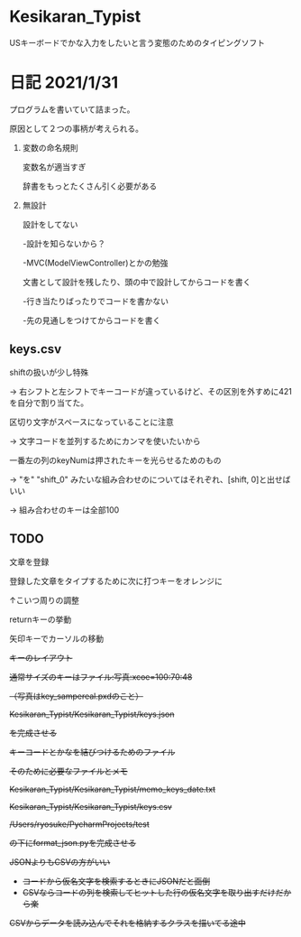 # Kesikaran_Typist

USキーボードでかな入力をしたいと言う変態のためのタイピングソフト



# 日記 2021/1/31

プログラムを書いていて詰まった。

原因として２つの事柄が考えられる。

1. 変数の命名規則

   変数名が適当すぎ

   辞書をもっとたくさん引く必要がある

2. 無設計

   設計をしてない

    -設計を知らないから？

    -MVC(ModelViewController)とかの勉強

   文書として設計を残したり、頭の中で設計してからコードを書く

    -行き当たりばったりでコードを書かない

    -先の見通しをつけてからコードを書く

   



## keys.csv

shiftの扱いが少し特殊

-> 右シフトと左シフトでキーコードが違っているけど、その区別を外すめに421を自分で割り当てた。

区切り文字がスペースになっていることに注意

-> 文字コードを並列するためにカンマを使いたいから

一番左の列のkeyNumは押されたキーを光らせるためのもの

-> "を" "shift_0" みたいな組み合わせのについてはそれぞれ、[shift, 0]と出せばいい

-> 組み合わせのキーは全部100





## TODO

文章を登録

登録した文章をタイプするために次に打つキーをオレンジに

↑こいつ周りの調整

returnキーの挙動

矢印キーでカーソルの移動





~~キーのレイアウト~~

~~通常サイズのキーはファイル:写真:xcoe=100:70:48~~

~~（写真はkey_sampereal.pxdのこと）~~



~~Kesikaran_Typist/Kesikaran_Typist/keys.json~~

~~を完成させる~~

~~キーコードとかなを結びつけるためのファイル~~

~~そのために必要なファイルとメモ~~

~~Kesikaran_Typist/Kesikaran_Typist/memo_keys_date.txt~~

~~Kesikaran_Typist/Kesikaran_Typist/keys.csv~~



~~/Users/ryosuke/PycharmProjects/test~~

~~の下にformat_json.pyを完成させる~~



~~JSONよりもCSVの方がいい~~

- ~~コードから仮名文字を検索するときにJSONだと面倒~~
- ~~CSVならコードの列を検索してヒットした行の仮名文字を取り出すだけだから楽~~

~~CSVからデータを読み込んでそれを格納するクラスを描いてる途中~~

